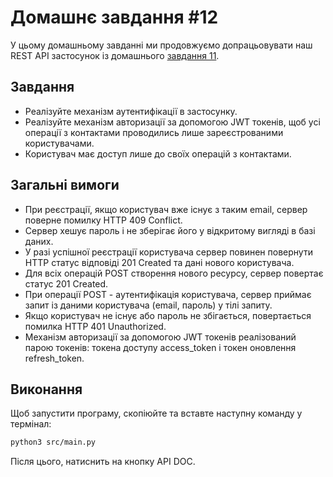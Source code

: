# Домашнє завдання #12

У цьому домашньому завданні ми продовжуємо допрацьовувати наш REST API застосунок із домашнього [завдання 11](https://github.com/Goit-Home-Works/Py_WEB_11).

## Завдання

- Реалізуйте механізм аутентифікації в застосунку.
- Реалізуйте механізм авторизації за допомогою JWT токенів, щоб усі операції з контактами проводились лише зареєстрованими користувачами.
- Користувач має доступ лише до своїх операцій з контактами.

## Загальні вимоги

- При реєстрації, якщо користувач вже існує з таким email, сервер поверне помилку HTTP 409 Conflict.
- Сервер хешує пароль і не зберігає його у відкритому вигляді в базі даних.
- У разі успішної реєстрації користувача сервер повинен повернути HTTP статус відповіді 201 Created та дані нового користувача.
- Для всіх операцій POST створення нового ресурсу, сервер повертає статус 201 Created.
- При операції POST - аутентифікація користувача, сервер приймає запит із даними користувача (email, пароль) у тілі запиту.
- Якщо користувач не існує або пароль не збігається, повертається помилка HTTP 401 Unauthorized.
- Механізм авторизації за допомогою JWT токенів реалізований парою токенів: токена доступу access_token і токен оновлення refresh_token.

## Виконання

Щоб запустити програму, скопіюйте та вставте наступну команду у термінал:

```bash
python3 src/main.py

```
Після цього, натиснить на кнопку API DOC.